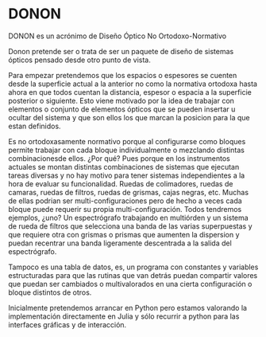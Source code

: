 # DONON
DONON es un acrónimo de Diseño Óptico No Ortodoxo-Normativo

Donon pretende ser o trata de ser un paquete de diseño de sistemas ópticos pensado desde otro punto de vista.

   Para empezar pretendemos que los espacios o espesores se cuenten desde la superficie actual a la anterior no como la normativa ortodoxa hasta ahora en que todos cuentan la distancia, espesor o espacia a la superficie posterior o siguiente. Esto viene motivado por la idea de trabajar con elementos o conjunto de elementos ópticos que se pueden insertar u ocultar del sistema y que son ellos los que marcan la posicion para la que estan definidos.

   Es no ortodoxasamente normativo porque al configurarse como bloques permite trabajar con cada bloque individualmente o mezclando distintas combinacionesde ellos. ¿Por qué? Pues porque en los instrumentos actuales se montan distintas combinaciones de sistemas que ejecutan tareas diversas y no hay motivo para tener sistemas independientes a la hora de evaluar su funcionalidad. Ruedas de colimadores, ruedas de camaras, ruedas de filtros, ruedas de grismas, cajas negras, etc. Muchas de ellas podrian ser multi-configuraciones pero de hecho a veces cada bloque puede requerir su propia multi-configuración. Todos tendremos ejemplos, ¿uno? Un espectrógrafo trabajando en multiórden y un sistema de rueda de filtros que selecciona una banda de las varias superpuestas y que requiere otra con grismas o prismas que aumenten la dispersion y puedan recentrar una banda ligeramente descentrada a la salida del espectrógrafo.

   Tampoco es una tabla de datos, es, un programa con constantes y variables estructuradas para que las rutinas que van detrás puedan compartir valores que puedan ser cambiados o multivalorados en una cierta configuración o bloque distintos de otros.

   Inicialmente pretendemos arrancar en Python pero estamos valorando la implementación directamente en Julia y sólo recurrir a python para las interfaces gráficas y de interacción.

    
